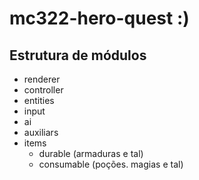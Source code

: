 # mc322-hero-quest :)

## Estrutura de módulos

- renderer
- controller
- entities
- input
- ai
- auxiliars
- items
    - durable (armaduras e tal)
    - consumable (poções. magias e tal)

